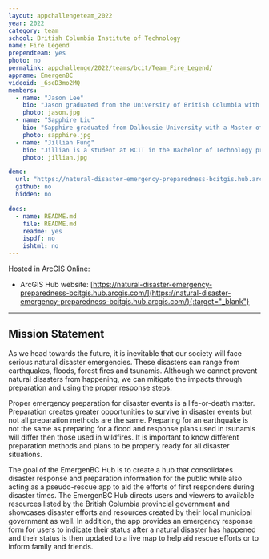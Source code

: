 ```yaml
---
layout: appchallengeteam_2022
year: 2022
category: team
school: British Columbia Institute of Technology
name: Fire Legend
prependteam: yes
photo: no
permalink: appchallenge/2022/teams/bcit/Team_Fire_Legend/
appname: EmergenBC
videoid: _6seD3mo2MQ
members:
  - name: "Jason Lee"
    bio: "Jason graduated from the University of British Columbia with a B.A in Geography Environment and Sustainability and a Minor in Economics in 2020. At UBC, he explored a wide variety of GIS, Remote Sensing and sustainability courses which led to his interest in the GIS sector. Jason has joined the BCIT GIS Program in order to develop his technical skills and hopes to be able to work in the GIS field with databases, urban and environmental analysis in the future."
    photo: jason.jpg
  - name: "Sapphire Liu"
    bio: "Sapphire graduated from Dalhousie University with a Master of Resource and Environmental Management Degree in 2014. She also spent two years in North Carolina to complete a Bachelor of Environmental Science Degree. She became interested in GIS after printed out her first giant map of North Carolina in the Cartography class. She worked in Bedford Institute of Oceanography for six months and used her GIS skills to monitor green crabs (invasive species) in Nova Scotia. Currently, she is enrolled in the Advanced Diploma program in Geographic Information Systems at BCIT to gain more professional GIS skills. After completing this program, she looks forward to exploring the GIS industry. During her spare time, she likes crafting, baking and hiking."
    photo: sapphire.jpg
  - name: "Jillian Fung"
    bio: "Jillian is a student at BCIT in the Bachelor of Technology program in GIS. Jillian hopes to combine her passion for the environment and her GIS skills in natural resource management, with a particular interest in the forestry industry."
    photo: jillian.jpg

demo:
  url: "https://natural-disaster-emergency-preparedness-bcitgis.hub.arcgis.com/"
  github: no
  hidden: no

docs:
  - name: README.md
    file: README.md
    readme: yes
    ispdf: no
    ishtml: no
---
```


Hosted in ArcGIS Online:

- ArcGIS Hub website: [https://natural-disaster-emergency-preparedness-bcitgis.hub.arcgis.com/](https://natural-disaster-emergency-preparedness-bcitgis.hub.arcgis.com/){:target="_blank"}

---

## Mission Statement

As we head towards the future, it is inevitable that our society will face serious natural disaster emergencies. These disasters can range from earthquakes, floods, forest fires and tsunamis. Although we cannot prevent natural disasters from happening, we can mitigate the impacts through preparation and using the proper response steps.

Proper emergency preparation for disaster events is a life-or-death matter. Preparation creates greater opportunities to survive in disaster events but not all preparation methods are the same. Preparing for an earthquake is not the same as preparing for a flood and response plans used in tsunamis will differ then those used in wildfires. It is important to know different preparation methods and plans to be properly ready for all disaster situations.

The goal of the EmergenBC Hub is to create a hub that consolidates disaster response and preparation information for the public while also acting as a pseudo-rescue app to aid the efforts of first responders during disaster times. The EmergenBC Hub directs users and viewers to available resources listed by the British Columbia provincial government and showcases disaster efforts and resources created by their local municipal government as well. In addition, the app provides an emergency response form for users to indicate their status after a natural disaster has happened and their status is then updated to a live map to help aid rescue efforts or to inform family and friends.
